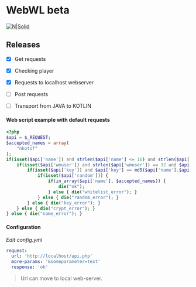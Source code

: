 # WebWL beta

[![N|Solid](https://pp.userapi.com/c847219/v847219431/1bdaf3/tR9awx73nsI.jpg)](https://github.com/nikitakotov)

## Releases
- [x] Get requests
- [x] Checking player
- [x] Requests to localhost webserver
- [ ] Post requests
- [ ] Transport from JAVA to KOTLIN  


#### Web script example with default requests
```php
<?php
$api = $_REQUEST;
$accepted_names = array(
    "nkotof"
);
if(isset($api['name']) and strlen($api['name'] <= 16) and strlen($api['name']) >= 5) {
    if(isset($api['wmuser']) and strlen($api['wmuser']) == 32 and $api['wmuser'] == md5(md5($api['name']))) {
        if(isset($api['key']) and $api['key'] == md5($api['name'].$api['wmuser'])) {
            if(isset($api['random'])) {
                if(in_array($api['name'], $accepted_names)) {
                    die("ok");
                } else { die("whitelist_error"); }
            } else { die("random_error"); }
        } else { die("key_error"); }
    } else { die("crypt_error"); }
} else { die("name_error"); }
```

#### Configuration
*Edit config.yml*
```yml
request:
  url: 'http://localhost/api.php'
  more-params: '&someparameter=test'
  response: 'ok'
```

> Url can move to local web-server.


